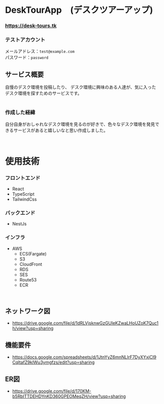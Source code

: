# DeskTourApp　(デスクツアーアップ)

### **https://desk-tours.tk**  

### **テストアカウント**
メールアドレス：`test@example.com`<br />
パスワード：`password`

## サービス概要
自慢のデスク環境を投稿したり、
デスク環境に興味のある人達が、気に入ったデスク環境を探すためのサービスです。
<br />
<br />

### 作成した経緯
自分自身がおしゃれなデスク環境を見るのが好きで、色々なデスク環境を発見できるサービスがあると嬉しいなと思い作成しました。

<br />

# 使用技術

### フロントエンド
- React
- TypeScript
- TailwindCss

### バックエンド
- NestJs

### インフラ
- AWS
  - ECS(Fargate)
  - S3
  - CloudFront
  - RDS
  - SES
  - Route53
  - ECR

<br />

## **ネットワーク図**
- https://drive.google.com/file/d/1dRLVjsknwGzGUIeKZwaLHoUZoK7Quc1h/view?usp=sharing

## **機能要件**
- https://docs.google.com/spreadsheets/d/1JtnYyZ6mnNLlrF7DyXYxjCl9CqltafZ9kIWu3ymgfzs/edit?usp=sharing

## **ER図**
- https://drive.google.com/file/d/170KM-b5RbITTDEHDYnKD360GPEOMeqZH/view?usp=sharing

